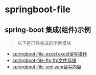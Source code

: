 # springboot-file

## spring-boot 集成(组件)示例

> 以下是已经完成的示例模块

- [springboot-file-excel excel读写操作](./springboot-file-excel)
- [springboot-file-ftp ftp文件存储](./springboot-file-ftp)
- [springboot-file-yml yam读写内容](./springboot-file-yml)

